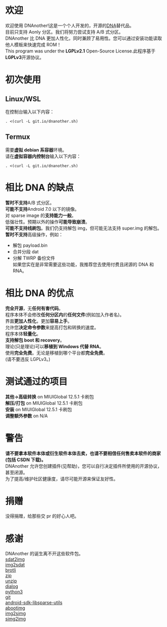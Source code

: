 # 欢迎

欢迎使用 DNAnother!这是一个个人开发的，开源的[DNA](https://gitee.com/sharpeter/DNA)替代品。  
目前只支持 Aonly 分区。我们将努力尝试支持 A/B 式分区。  
DNAnother 比 DNA 更加人性化，同时兼顾了易用性。您可以通过安装功能读取他人模板来快速完成 ROM！  
This program was under the **LGPLv2.1** Open-Source License.此程序基于**LGPLv3**开源协议。

# 初次使用

## Linux/WSL

在控制台输入以下内容：

```
. <(curl -L git.io/dnanother.sh)
```

## Termux

需要**虚拟 debian 系容器**环境。  
请在**虚拟容器内控制台**输入以下内容：

```
. <(curl -L git.io/dnanother.sh)
```

# 相比 DNA 的缺点

**暂时不支持**A/B 式分区。  
**可能不支持**Android 7.0 以下的镜像。  
对 sparse image 的**支持能力一般**。  
低强壮性。预期以外的操作**可能导致崩溃**。  
**可能不支持线刷包**。我们仍支持解包 img，但可能无法支持 super.img 的解包。
**暂时不支持**高级操作，例如：

- 解包 payload.bin
- 合并分段 dat
- 分解 TWRP 备份文件  
  如果您实在是非常需要这些功能，我推荐您去使用付费且闭源的 DNA 和 RNA。

# 相比 DNA 的优点

**完全开源**，无**任何有害代码**。  
程序本体不会修改**任何分区内**的**任何文件**(例如加入作者名)。  
界面**更加人性化**，更加**容易上手**。  
允许您**决定命令参数**来提高打包和转换的速度。  
程序本体**轻量化**。  
**支持解包 boot 和 recovery**。  
理论(只是理论)可以**移植到 Windows 代替 RNA**。  
使用**完全免费**。无论是移植到哪个平台都**完全免费**。  
(请不要违反 LGPLv3。)

# 测试通过的项目

**其他->高级转换** on MIUIGlobal 12.5.1 卡刷包  
**解压/打包** on MIUIGlobal 12.5.1 卡刷包  
**安装** on MIUIGlobal 12.5.1 卡刷包  
**调整额外参数** on N/A

# 警告

**请不要拿本软件本体或衍生软件本体去卖，也请不要相信任何售卖本软件的商家(包括 CSDN 下载)。**  
DNAnother 允许您创建插件(见帮助)，您可以自行决定插件所使用的开源协议，甚至闭源。  
为了提高/维护社区健康度，请尽可能开源来保证友好性。

# 捐赠

没得捐赠，给那些交 pr 的好心人吧。

# 感谢

DNAnother 的诞生离不开这些软件包。  
[sdat2img](https://github.com/xpirt/sdat2img)  
[img2sdat](https://github.com/xpirt/img2sdat)  
[brotli](https://github.com/google/brotli)  
[zip](http://www.info-zip.org/Zip.html)  
[unzip](http://www.info-zip.org/UnZip.html)  
[dialog](https://invisible-island.net/dialog/dialog.html)  
[python3](https://www.python.org/)  
[git](https://git-scm.com/)  
[android-sdk-libsparse-utils](https://android.googlesource.com/platform/system/core)  
[abootimg](http://gitorious.org/ac100/abootimg)  
[img2simg](https://android.googlesource.com/platform/system/core)  
[simg2img](https://android.googlesource.com/platform/system/core)
